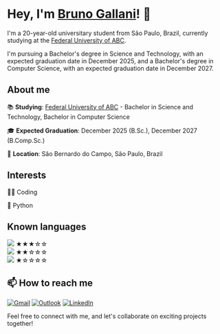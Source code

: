 # Hey, I'm <a href="https://www.linkedin.com/in/brunogallani/">Bruno Gallani</a>! 👋

I'm a 20-year-old universitary student from São Paulo, Brazil, currently studying at the <a href="https://www.ufabc.edu.br/">Federal University of ABC</a>.

I'm pursuing a Bachelor's degree in Science and Technology, with an expected graduation date in December 2025, and a Bachelor's degree in Computer Science, with an expected graduation date in December 2027.

## About me

📚 **Studying**: <a href="https://www.ufabc.edu.br/">Federal University of ABC</a> - Bachelor in Science and Technology, Bachelor in Computer Science

🎓 **Expected Graduation**: December 2025 (B.Sc.), December 2027 (B.Comp.Sc.)

📍 **Location**: São Bernardo do Campo, São Paulo, Brazil

## Interests

👩‍💻 Coding

🐍 Python
  
## Known languages

<div style="display: block;">
  <a href="https://www.python.org/" target="_blank">
    <img src="https://img.shields.io/badge/Python-FFD43B?style=for-the-badge&logo=python&logoColor=blue"></a> ★★★☆☆
</div>

<div style="display: block;">
  <a href="https://developer.mozilla.org/en-US/docs/Web/HTML" target="_blank">
    <img src="https://img.shields.io/badge/HTML5-E34F26?style=for-the-badge&logo=html5&logoColor=white"></a> ★★☆☆☆
</div>

<div style="display: block;">
  <a href="https://developer.mozilla.org/en-US/docs/Web/CSS" target="_blank">
    <img src="https://img.shields.io/badge/CSS3-1572B6?style=for-the-badge&logo=css3&logoColor=white"></a> ★☆☆☆☆
</div>

## 📫 How to reach me

[![Gmail](https://img.shields.io/badge/Email-D14836?style=for-the-badge&logo=gmail&logoColor=white)](mailto:bruno2.galani@gmail.com) 
[![Outlook](https://img.shields.io/badge/Microsoft_Outlook-0078D4?style=for-the-badge&logo=microsoft-outlook&logoColor=white)](mailto:bruno.gallani@aluno.ufabc.edu.br) 
[![LinkedIn](https://img.shields.io/badge/LinkedIn-0077B5?style=for-the-badge&logo=linkedin&logoColor=white)](https://www.linkedin.com/in/brunogallani/)

Feel free to connect with me, and let's collaborate on exciting projects together!

